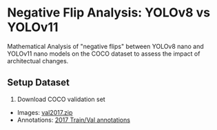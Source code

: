 # Negative Flip Analysis: YOLOv8 vs YOLOv11 


Mathematical Analysis of "negative flips" between YOLOv8 nano and YOLOv11 nano models on the COCO dataset to assess the impact of architectual changes.

## Setup Dataset 

1. Download COCO validation set
- Images: [val2017.zip](http://images.cocodataset.org/zips/val2017.zip)
- Annotations: [2017 Train/Val annotations](http://images.cocodataset.org/annotations/annotations_trainval2017.zip)
